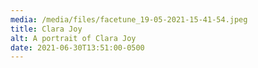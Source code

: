 ```yaml
---
media: /media/files/facetune_19-05-2021-15-41-54.jpeg
title: Clara Joy
alt: A portrait of Clara Joy
date: 2021-06-30T13:51:00-0500
---
```


